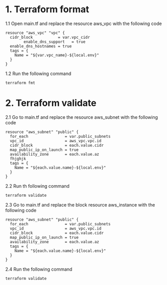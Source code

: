 # 1. Terraform format

1.1 Open main.tf and replace the resource aws_vpc with the following code
```
resource "aws_vpc" "vpc" {
  cidr_block           = var.vpc_cidr
        enable_dns_support   = true
  enable_dns_hostnames = true
  tags = {
    Name = "${var.vpc_name}-${local.env}"
  }
}
```

1.2 Run the following command
```
terraform fmt
```
# 2. Terraform validate
2.1 Go to main.tf and replace the resource aws_subnet with the following code
```
resource "aws_subnet" "public" {
  for_each                = var.public_subnets
  vpc_id                  = aws_vpc.vpc.id
  cidr_block              = each.value.cidr
  map_public_ip_on_launch = true
  availability_zone       = each.value.az
  fhjghjk
  tags = {
    Name = "${each.value.name}-${local.env}"
  }
}

```

2.2 Run th following command
```
terraform validate
```

2.3 Go to main.tf and replace the block resource aws_instance with the following code
```
resource "aws_subnet" "public" {
  for_each                = var.public_subnets
  vpc_id                  = aws_vpc.vpc.id
  cidr_block              = each.value.cidr
  map_public_ip_on_launch = true
  availability_zone       = each.value.az
  tags = {
    Name = "${each.value.name}-${local.env}"
  }
}
```

2.4 Run the following command
```
terraform validate
```
